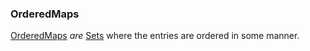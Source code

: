 ### OrderedMaps

[OrderedMaps](OrderedMaps.md) _are_ [Sets](Sets.md) where the entries are 
ordered in some manner.
